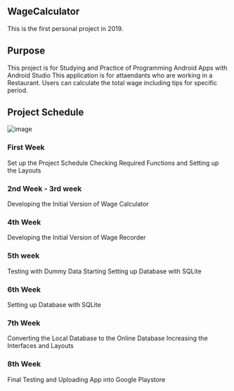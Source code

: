 ## WageCalculator
This is the first personal project in 2019. 

## Purpose
This project is for Studying and Practice of Programming Android Apps with Android Studio
This application is for attaendants who are working in a Restaurant.
Users can calculate the total wage including tips for specific period. 

## Project Schedule
![image](WageCalculator/Images/WageCalculator.png)
### First Week
Set up the Project Schedule
Checking Required Functions and Setting up the Layouts
### 2nd Week - 3rd week
Developing the Initial Version of Wage Calculator
### 4th Week
Developing the Initial Version of Wage Recorder
### 5th week
Testing with Dummy Data
Starting Setting up Database with SQLite
### 6th Week
Setting up Database with SQLite
### 7th Week
Converting the Local Database to the Online Database
Increasing the Interfaces and Layouts
### 8th Week
Final Testing and Uploading App into Google Playstore
